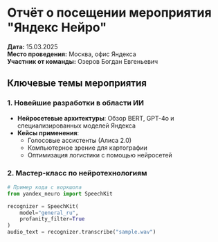 # Отчёт о посещении мероприятия "Яндекс Нейро"

**Дата:** 15.03.2025  
**Место проведения:** Москва, офис Яндекса  
**Участник от команды:** Озеров Богдан Евгеньевич  

## Ключевые темы мероприятия

### 1. Новейшие разработки в области ИИ
- **Нейросетевые архитектуры**: Обзор BERT, GPT-4o и специализированных моделей Яндекса
- **Кейсы применения**:
  - Голосовые ассистенты (Алиса 2.0)
  - Компьютерное зрение для картографии
  - Оптимизация логистики с помощью нейросетей

### 2. Мастер-класс по нейротехнологиям
```python
# Пример кода с воркшопа
from yandex_neuro import SpeechKit

recognizer = SpeechKit(
    model="general_ru",
    profanity_filter=True
)
audio_text = recognizer.transcribe("sample.wav")
